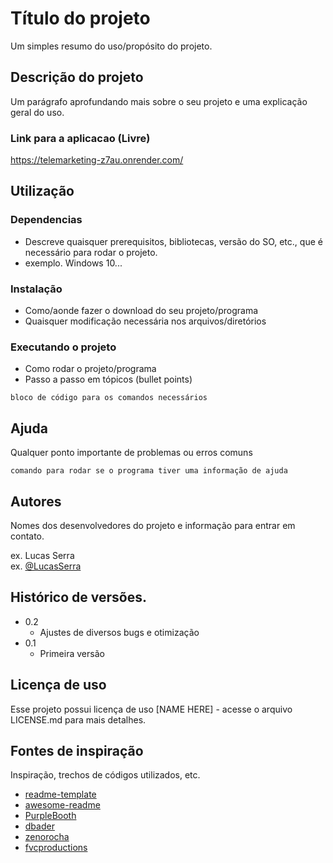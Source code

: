 # Título do projeto

Um simples resumo do uso/propósito do projeto.

## Descrição do projeto

Um parágrafo aprofundando mais sobre o seu projeto e uma explicação geral do uso.

### Link para a aplicacao (Livre)
https://telemarketing-z7au.onrender.com/

## Utilização

### Dependencias

* Descreve quaisquer prerequisitos, bibliotecas, versão do SO, etc., que é necessário para rodar o projeto.
* exemplo. Windows 10...

### Instalação

* Como/aonde fazer o download do seu projeto/programa
* Quaisquer modificação necessária nos arquivos/diretórios

### Executando o projeto

* Como rodar o projeto/programa
* Passo a passo em tópicos (bullet points)
```
bloco de código para os comandos necessários
```

## Ajuda

Qualquer ponto importante de problemas ou erros comuns
```
comando para rodar se o programa tiver uma informação de ajuda
```

## Autores

Nomes dos desenvolvedores do projeto e informação para entrar em contato.

ex. Lucas Serra  
ex. [@LucasSerra](https://www.linkedin.com/in/lucasserra03/)

## Histórico de versões.

* 0.2
	* Ajustes de diversos bugs e otimização
* 0.1
    * Primeira versão

## Licença de uso

Esse projeto possui licença de uso [NAME HERE] - acesse o arquivo LICENSE.md para mais detalhes.

## Fontes de inspiração

Inspiração, trechos de códigos utilizados, etc.
* [readme-template](https://gist.github.com/DomPizzie/7a5ff55ffa9081f2de27c315f5018afc)
* [awesome-readme](https://github.com/matiassingers/awesome-readme)
* [PurpleBooth](https://gist.github.com/PurpleBooth/109311bb0361f32d87a2)
* [dbader](https://github.com/dbader/readme-template)
* [zenorocha](https://gist.github.com/zenorocha/4526327)
* [fvcproductions](https://gist.github.com/fvcproductions/1bfc2d4aecb01a834b46)
